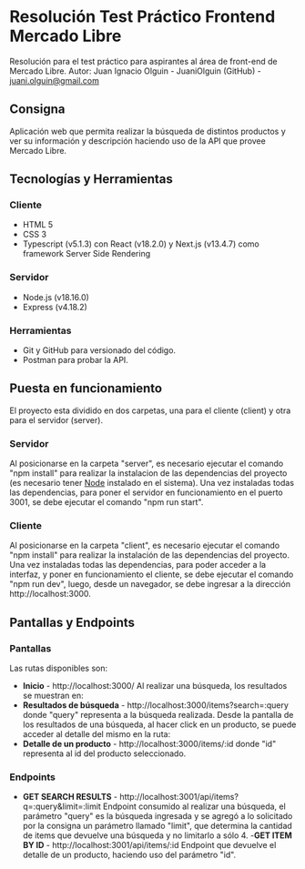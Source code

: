# Resolución Test Práctico Frontend Mercado Libre
Resolución para el test práctico para aspirantes al área de front-end de Mercado Libre.
Autor: Juan Ignacio Olguin - JuaniOlguin (GitHub) - juani.olguin@gmail.com

## Consigna
Aplicación web que permita realizar la búsqueda de distintos productos y ver su información y descripción haciendo uso de la API que provee Mercado Libre.

## Tecnologías y Herramientas
### Cliente

 - HTML 5
 - CSS 3
 - Typescript (v5.1.3) con React (v18.2.0) y Next.js (v13.4.7) como framework Server Side Rendering
 
 ### Servidor
 
 - Node.js (v18.16.0)
 - Express (v4.18.2)

### Herramientas

 - Git y GitHub para versionado del código. 
 - Postman para probar la API.

## Puesta en funcionamiento

El proyecto esta dividido en dos carpetas, una para el cliente (client) y otra para el servidor (server).
### Servidor
Al posicionarse en la carpeta "server", es necesario ejecutar el comando "npm install" para realizar la instalacion de las dependencias del proyecto (es necesario tener [Node](https://nodejs.org/es/download) instalado en el sistema). Una vez instaladas todas las dependencias, para poner el servidor en funcionamiento en el puerto 3001, se debe ejecutar el comando "npm run start".
### Cliente
Al posicionarse en la carpeta "client", es necesario ejecutar el comando "npm install" para realizar la instalación de las dependencias del proyecto. Una vez instaladas todas las dependencias, para poder acceder a la interfaz, y poner en funcionamiento el cliente, se debe ejecutar el comando "npm run dev", luego, desde un navegador, se debe ingresar a la dirección http://localhost:3000.

## Pantallas y Endpoints

### Pantallas
Las rutas disponibles son:

 - **Inicio** - http://localhost:3000/
 Al realizar una búsqueda, los resultados se muestran en:
 - **Resultados de búsqueda** - http://localhost:3000/items?search=:query donde "query" representa a la búsqueda realizada.
 Desde la pantalla de los resultados de una búsqueda, al hacer click en un producto, se puede acceder al detalle del mismo en la ruta:
 - **Detalle de un producto** - http://localhost:3000/items/:id donde "id" representa al id del producto seleccionado.

### Endpoints

 - **GET SEARCH RESULTS** - http://localhost:3001/api/items?q=:query&limit=:limit
 Endpoint consumido al realizar una búsqueda, el parámetro "query" es la búsqueda ingresada y se agregó a lo solicitado por la consigna un parámetro llamado "limit", que determina la cantidad de items que devuelve una búsqueda y no limitarlo a sólo 4.
-**GET ITEM BY ID** - http://localhost:3001/api/items/:id 
Endpoint que devuelve el detalle de un producto, haciendo uso del parámetro "id".
